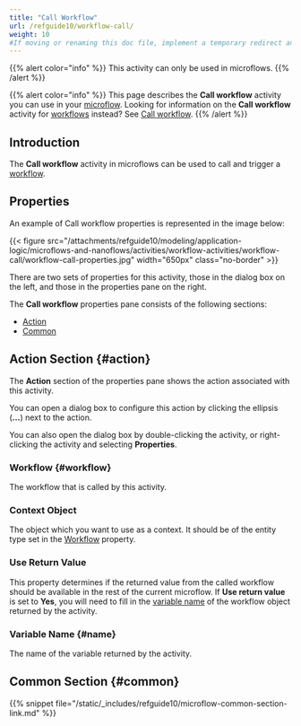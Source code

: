 ```yaml
---
title: "Call Workflow"
url: /refguide10/workflow-call/
weight: 10
#If moving or renaming this doc file, implement a temporary redirect and let the respective team know they should update the URL in the product. See Mapping to Products for more details.
---
```


{{% alert color="info" %}}
This activity can only be used in microflows.
{{% /alert %}}

{{% alert color="info" %}}
This page describes the **Call workflow** activity you can use in your [microflow](/refguide10/workflow-activities/). Looking for information on the **Call workflow** activity for [workflows](/refguide10/workflow-elements/) instead? See [Call workflow](/refguide10/call-workflow/).
{{% /alert %}}

## Introduction

The **Call workflow** activity in microflows can be used to call and trigger a [workflow](/refguide10/workflows/). 

## Properties

An example of Call workflow properties is represented in the image below:

{{< figure src="/attachments/refguide10/modeling/application-logic/microflows-and-nanoflows/activities/workflow-activities/workflow-call/workflow-call-properties.jpg" width="650px" class="no-border" >}}

There are two sets of properties for this activity, those in the dialog box on the left, and those in the properties pane on the right.

The **Call workflow** properties pane consists of the following sections:

* [Action](#action)
* [Common](#common)

## Action Section {#action}

The **Action** section of the properties pane shows the action associated with this activity.

You can open a dialog box to configure this action by clicking the ellipsis (**…**) next to the action.

You can also open the dialog box by double-clicking the activity, or right-clicking the activity and selecting **Properties**.

### Workflow {#workflow}

The workflow that is called by this activity. 

### Context Object

The object which you want to use as a context. It should be of the entity type set in the [Workflow](#workflow) property.

### Use Return Value 

This property determines if the returned value from the called workflow should be available in the rest of the current microflow. If **Use return value** is set to **Yes**, you will need to fill in the [variable name](/refguide10/microflow-call/#name) of the workflow object returned by the activity.

### Variable Name {#name}

The name of the variable returned by the activity.

## Common Section {#common}

{{% snippet file="/static/_includes/refguide10/microflow-common-section-link.md" %}}
